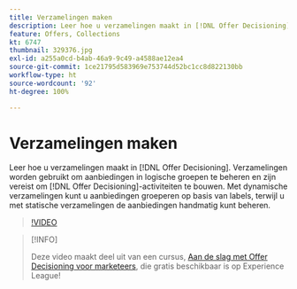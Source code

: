 ```yaml
---
title: Verzamelingen maken
description: Leer hoe u verzamelingen maakt in [!DNL Offer Decisioning]. Aan verzamelingen zijn regels verbonden om u te helpen ze alleen aan relevante klanten te tonen.
feature: Offers, Collections
kt: 6747
thumbnail: 329376.jpg
exl-id: a255a0cd-b4ab-46a9-9c49-a4588ae12ea4
source-git-commit: 1ce21795d583969e753744d52bc1cc8d822130bb
workflow-type: ht
source-wordcount: '92'
ht-degree: 100%

---
```


# Verzamelingen maken

Leer hoe u verzamelingen maakt in [!DNL Offer Decisioning]. Verzamelingen worden gebruikt om aanbiedingen in logische groepen te beheren en zijn vereist om [!DNL Offer Decisioning]-activiteiten te bouwen. Met dynamische verzamelingen kunt u aanbiedingen groeperen op basis van labels, terwijl u met statische verzamelingen de aanbiedingen handmatig kunt beheren.

>[!VIDEO](https://video.tv.adobe.com/v/329376?quality=12&learn=on)

>[!INFO]
>
> Deze video maakt deel uit van een cursus, [Aan de slag met Offer Decisioning voor marketeers](https://experienceleague.adobe.com/?recommended=ExperiencePlatform-U-1-2020.1.offerdecisioning), die gratis beschikbaar is op Experience League!
